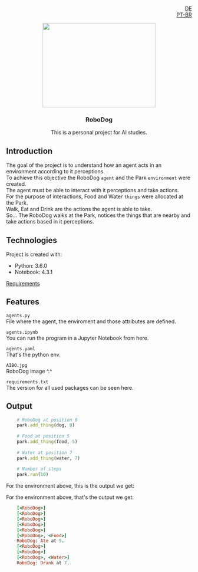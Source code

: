 <p align="right">
  <a>
    <img src="https://cdn-icons-png.flaticon.com/512/3909/3909219.png" width="14" height="14">
    <a href="https://github.com/SavioCastellar/RoboDog/blob/main/README.de.md?plain=1"> DE</a>
    <br>
    <img src="https://cdn-icons-png.flaticon.com/512/3909/3909370.png" width="14" height="14">
    <a href="https://github.com/SavioCastellar/RoboDog/blob/main/requirements.txt"> PT-BR</a>
  </a>
</p>

<p align="center">
  <a>
    <img src="https://media.istockphoto.com/vectors/isometric-set-of-techno-robot-dog-vector-id685800642?k=20&m=685800642&s=612x612&w=0&h=bkQRhsBP-vYvqepWaMDS0SaPHR2tKjgjlSk46K7iaM8=" width="306" height="229">
  </a>
</p>

<h3 align="center">RoboDog</h3>

<p align="center">
  This is a personal project for AI studies.
</p>

## Introduction
The goal of the project is to understand how an agent acts in an environment according to it perceptions.<br>
To achieve this objective the RoboDog ```agent``` and the Park ```environment``` were created.<br>
The agent must be able to interact with it perceptions and take actions.<br>
For the purpose of interactions, Food and Water ```things``` were allocated at the Park.<br>
Walk, Eat and Drink are the actions the agent is able to take.<br>
So... The RoboDog walks at the Park, notices the things that are nearby and take actions based in it perceptions.

## Technologies
Project is created with:
* Python: 3.6.0
* Notebook: 4.3.1

<a href="https://github.com/SavioCastellar/RoboDog/blob/main/requirements.txt">Requirements</a>

## Features
```agents.py```<br />
File where the agent, the enviroment and those attributes are defined.

```agents.ipynb```<br />
You can run the program in a Jupyter Notebook from here.

```agents.yaml```<br />
That's the python env.

```AIBO.jpg```<br />
RoboDog image ^.^

```requirements.txt```<br />
The version for all used packages can be seen here.

## Output

``` Ruby
    # RoboDog at position 0
    park.add_thing(dog, 0)
    
    # Food at position 5
    park.add_thing(food, 5)
    
    # Water at position 7
    park.add_thing(water, 7)
    
    # Number of steps
    park.run(10)
```

For the environment above, this is the output we get:


For the environment above, that's the output we get:

``` Ruby
    [<RoboDog>]
    [<RoboDog>]
    [<RoboDog>]
    [<RoboDog>]
    [<RoboDog>]
    [<RoboDog>, <Food>]
    RoboDog: Ate at 5.
    [<RoboDog>]
    [<RoboDog>]
    [<RoboDog>, <Water>]
    RoboDog: Drank at 7.
```
